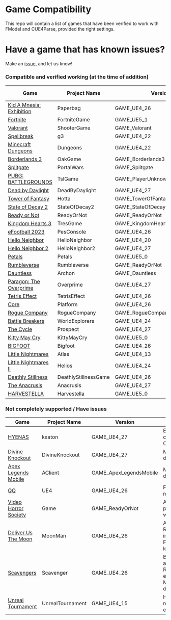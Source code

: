 # Game Compatibility
This repo will contain a list of games that have been verified to work with FModel and CUE4Parse, provided the right settings.

# Have a game that has known issues?
Make an [issue](https://github.com/FModel/Game-Compatibility/issues/new/choose), and let us know!

### Compatible and verified working (at the time of addition)
| Game | Project Name | Version | Mappings File |
| --- | --- | --- | --- |
| [Kid A Mnesia: Exhibition](https://store.epicgames.com/en-US/p/kid-a-mnesia-exhibition) | Paperbag | GAME_UE4_26 |
| [Fortnite](https://store.epicgames.com/en-US/p/fortnite) | FortniteGame | GAME_UE5_1 |
| [Valorant](https://store.epicgames.com/en-US/p/valorant) | ShooterGame | GAME_Valorant |
| [Spellbreak](https://store.epicgames.com/en-US/p/spellbreak) | g3 | GAME_UE4_22 |
| [Minecraft Dungeons](https://store.steampowered.com/app/1672970/Minecraft_Dungeons/) | Dungeons | GAME_UE4_22 |
| [Borderlands 3](https://store.epicgames.com/en-US/p/borderlands-3) | OakGame | GAME_Borderlands3 |
| [Splitgate](https://store.steampowered.com/app/677620/Splitgate/) | PortalWars | GAME_Splitgate |
| [PUBG: BATTLEGROUNDS](https://store.steampowered.com/app/578080/PUBG_BATTLEGROUNDS/) | TslGame | GAME_PlayerUnknownsBattlegrounds |
| [Dead by Daylight](https://store.epicgames.com/en-US/p/dead-by-daylight) | DeadByDaylight | GAME_UE4_27 |
| [Tower of Fantasy](https://store.steampowered.com/app/2064650/Tower_of_Fantasy/) | Hotta | GAME_TowerOfFantasy |
| [State of Decay 2](https://store.steampowered.com/app/495420/State_of_Decay_2_Juggernaut_Edition/) | StateOfDecay2 | GAME_StateOfDecay2 |
| [Ready or Not](https://store.steampowered.com/app/1144200/Ready_or_Not/) | ReadyOrNot | GAME_ReadyOrNot |
| [Kingdom Hearts 3](https://store.epicgames.com/en-US/p/kingdom-hearts-iii) | TresGame | GAME_KingdomHearts3 |
| [eFootball 2023](http://store.steampowered.com/app/1665460/eFootball_2023/) | PesConsole | GAME_UE4_26 |
| [Hello Neighbor](https://store.steampowered.com/app/521890/Hello_Neighbor/) | HelloNeighbor | GAME_UE4_20 |
| [Hello Neighbor 2](https://store.steampowered.com/app/1321680/Hello_Neighbor_2/) | HelloNeighbor2 | GAME_UE4_27 |
| [Petals](https://petalsgame.itch.io/petals) | Petals | GAME_UE5_0 | [Mapping](https://github.com/OutTheShade/Unreal-Mappings-Archive/raw/main/Petals/Mappings.usmap) |
| [Rumbleverse](https://store.epicgames.com/en-US/p/rumbleverse) | Rumbleverse | GAME_ReadyOrNot |
| [Dauntless](https://store.epicgames.com/en-US/p/dauntless) | Archon | GAME_Dauntless |
| [Paragon: The Overprime](https://store.epicgames.com/en-US/p/paragon-the-overprime-0bca60) | Overprime | GAME_UE4_27 |
| [Tetris Effect](https://store.steampowered.com/app/1003590/Tetris_Effect_Connected/) | TetrisEffect | GAME_UE4_26 |
| [Core](https://store.epicgames.com/en-US/p/core) | Platform | GAME_UE4_26 |
| [Rogue Company](https://store.epicgames.com/en-US/p/rogue-company) | RogueCompany | GAME_RogueCompany |
| [Battle Breakers](https://store.epicgames.com/en-US/p/battle-breakers) | WorldExplorers | GAME_UE4_24 |
| [The Cycle](https://store.epicgames.com/en-US/p/thecycle) | Prospect | GAME_UE4_27 |
| [Kitty May Cry](https://store.steampowered.com/app/2123100/Kitty_May_Cry/) | KittyMayCry | GAME_UE5_0 |
| [BIGFOOT](https://store.steampowered.com/app/509980/BIGFOOT/) | Bigfoot | GAME_UE4_26 |
| [Little Nightmares](https://store.steampowered.com/app/424840/Little_Nightmares/) | Atlas | GAME_UE4_13 |
| [Little Nightmares II](https://store.steampowered.com/app/860510/Little_Nightmares_II/) | Helios | GAME_UE4_24 |
| [Deathly Stillness](https://store.steampowered.com/app/1727650/Deathly_Stillness/) | DeathlyStillnessGame | GAME_UE4_26 |
| [The Anacrusis](https://store.steampowered.com/app/1120480/The_Anacrusis/) | Anacrusis | GAME_UE4_27 |
| [HARVESTELLA](https://store.steampowered.com/app/1816300/HARVESTELLA/) | Harvestella | GAME_UE5_0 | [Mapping](https://github.com/OutTheShade/Unreal-Mappings-Archive/raw/main/Harvestella/Mappings.usmap) |

### Not completely supported / Have issues
| Game | Project Name | Version | Issue |
| --- | --- | --- | --- |
| [HYENAS](https://store.steampowered.com/app/1989910/HYENAS/) | keaton | GAME_UE4_27 | Every asset causes a CLR crash |
| [Divine Knockout](https://store.steampowered.com/app/1294660/Divine_Knockout_DKO/) | DivineKnockout | GAME_UE4_27 | Meshes don't load |
| [Apex Legends Mobile](https://play.google.com/store/apps/details?id=com.ea.gp.apexlegendsmobilefps) | AClient | GAME_ApexLegendsMobile | Meshes don't load |
| [QQ](https://play.google.com/store/apps/details?id=com.tencent.mobileqq) | UE4 | GAME_UE4_26 | FPakInfo modification |
| [Video Horror Society](https://store.epicgames.com/en-US/p/vhs) | Game | GAME_ReadyOrNot | Alternate pak GUIDs with keys |
| [Deliver Us The Moon](https://store.steampowered.com/app/428660/Deliver_Us_The_Moon/) | MoonMan | GAME_UE4_26 | Asset Registry invalid FString length |
| [Scavengers](https://store.steampowered.com/app/1183940/Scavengers/) | Scavenger | GAME_UE4_26 | Blueprints and Asset Registry errors & Meshes don't load |
| [Unreal Tournament](https://store.epicgames.com/en-US/p/unreal-tournament) | UnrealTournament | GAME_UE4_15 | Highly modified engine |
